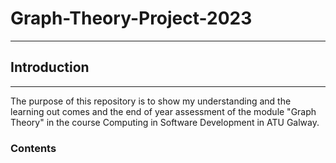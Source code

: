 # Graph-Theory-Project-2023

********

## Introduction 
********
The purpose of this repository is to show my understanding and the learning out comes and the end of year assessment of the module "Graph Theory" in the course Computing in Software Development in ATU Galway.

### Contents
